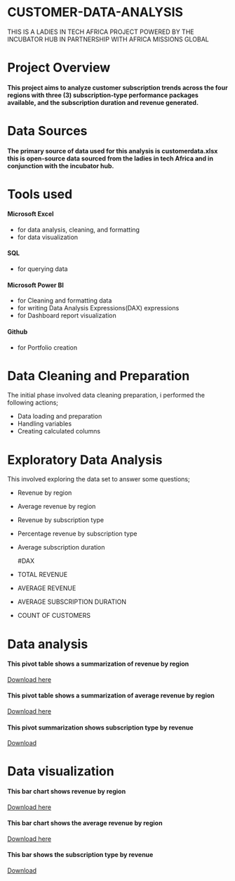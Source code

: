# CUSTOMER-DATA-ANALYSIS
THIS IS A LADIES IN TECH AFRICA PROJECT POWERED BY THE INCUBATOR HUB IN PARTNERSHIP WITH AFRICA MISSIONS GLOBAL

# Project Overview
#### This project aims to analyze customer subscription trends across the  four regions with three (3) subscription-type performance packages available, and the subscription duration and revenue generated.

# Data Sources
#### The primary source of data used for this analysis is customerdata.xlsx this is open-source data sourced from the ladies in tech Africa and in conjunction with the incubator hub.

# Tools used
#### Microsoft Excel
- for data analysis, cleaning, and formatting
- for data visualization

#### SQL
- for querying data

#### Microsoft Power BI
- for Cleaning and formatting data
- for writing Data Analysis Expressions(DAX) expressions
- for Dashboard  report visualization

#### Github
- for Portfolio creation

# Data Cleaning and Preparation
The initial phase involved data cleaning preparation, i performed the following actions;
- Data loading and preparation
- Handling variables
- Creating calculated columns

# Exploratory Data Analysis
This involved exploring the data set to answer some questions;
- Revenue by region
- Average revenue by region
- Revenue by subscription type
- Percentage revenue by subscription type
- Average subscription duration
  
  #DAX
- TOTAL REVENUE
- AVERAGE REVENUE
- AVERAGE SUBSCRIPTION DURATION
- COUNT OF CUSTOMERS


# Data analysis
#### This pivot table shows a summarization of revenue by region
[Download here](https://docs.google.com/document/d/1bS1sKso_CvzDvMfL4hFwMiTqA_h2JgOe/edit)

#### This pivot table shows a summarization of average revenue by region
[Download here](https://docs.google.com/document/d/1vKd1l8JQ6hCAxFpyOMqnLp1xdWBaRQUi/edit)

#### This pivot summarization shows subscription type by revenue
[Download](https://docs.google.com/document/d/1iDlwJVI873ulKDE0ZV2O48DkPqlcy9z0/edit)


# Data visualization
#### This bar chart shows revenue by region
[Download here](https://docs.google.com/document/d/1fyRiwhFOOJirWGItYd4ouJ3ij8WDUhb0/edit)

#### This bar chart shows the average revenue by region
[Download here](https://docs.google.com/document/d/1VbTl-8nFyJJkpqVkB5ERk1AB4qC7dRfN/edit)

#### This bar shows the subscription type by revenue
[Download](https://docs.google.com/document/d/1iDlwJVI873ulKDE0ZV2O48DkPqlcy9z0/edit)



